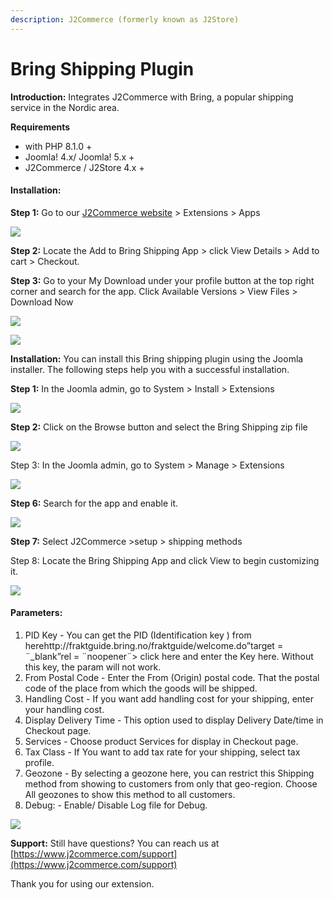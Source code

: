 ```yaml
---
description: J2Commerce (formerly known as J2Store)
---
```


# Bring Shipping Plugin

**Introduction:** Integrates J2Commerce with Bring, a popular shipping service in the Nordic area.

**Requirements**

- with PHP 8.1.0 +
- Joomla! 4.x/ Joomla! 5.x +
- J2Commerce / J2Store 4.x +

#### **Installation:**

**Step 1:** Go to our [J2Commerce website](https://www.j2commerce.com/) > Extensions > Apps

![](/img/bring-purchase.webp)

**Step 2:** Locate the Add to Bring Shipping App > click View Details > Add to cart > Checkout.&#x20;

**Step 3:** Go to your My Download under your profile button at the top right corner and search for the app. Click Available Versions > View Files > Download Now

![](/img/bring-download.webp)

![](/img/bring-download-1.webp)

**Installation:** You can install this Bring shipping plugin using the Joomla installer. The following steps help you with a successful installation.

**Step 1:** In the Joomla admin, go to System > Install > Extensions

![](/img/bring-ext-install.webp)

**Step 2:** Click on the Browse button and select the Bring Shipping zip file

![](/img/bring-man-install1.webp)

Step 3: In the Joomla admin, go to System > Manage > Extensions

![](/img/bring-man-install.webp)

**Step 6:** Search for the app and enable it.

![](/img/bring-enable.webp)

**Step 7:** Select J2Commerce >setup > shipping methods

Step 8: Locate the Bring Shipping App and click View to begin customizing it.

![](/img/bring-setup.webp)

#### **Parameters:**

1. PID Key - You can get the PID (Identification key ) from herehttp\://fraktguide.bring.no/fraktguide/welcome.do”target = ¨\_blank”rel = ¨noopener¨> click here and enter the Key here. Without this key, the param will not work.
2. From Postal Code - Enter the From (Origin) postal code. That the postal code of the place from which the goods will be shipped.
3. Handling Cost - If you want add handling cost for your shipping, enter your handling cost.
4. Display Delivery Time - This option used to display Delivery Date/time in Checkout page.
5. Services - Choose product Services for display in Checkout page.
6. Tax Class - If You want to add tax rate for your shipping, select tax profile.
7. Geozone - By selecting a geozone here, you can restrict this Shipping method from showing to customers from only that geo-region. Choose All geozones to show this method to all customers.
8. Debug: - Enable/ Disable Log file for Debug.

![](/img/bring-parameters.webp)

**Support:** Still have questions? You can reach us at [https://www.j2commerce.com/support](https://www.j2commerce.com/support)

Thank you for using our extension.
